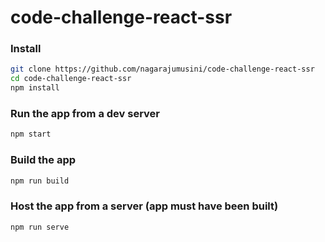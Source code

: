 # code-challenge-react-ssr

### Install
```sh
git clone https://github.com/nagarajumusini/code-challenge-react-ssr
cd code-challenge-react-ssr
npm install
```

### Run the app from a dev server
```sh
npm start
```

### Build the app
```sh
npm run build
```

### Host the app from a server (app must have been built)
```sh
npm run serve
```


